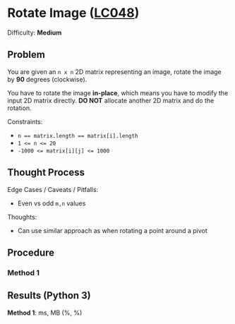 # Rotate Image ([LC048](https://leetcode.com/problems/rotate-image/))
Difficulty: **Medium**

## Problem

You are given an `n x n` 2D matrix representing an image, rotate the image by **90** degrees (clockwise).

You have to rotate the image **in-place**, which means you have to modify the input 2D matrix directly. **DO NOT** allocate another 2D matrix and do the rotation.

Constraints:
- `n == matrix.length == matrix[i].length`
- `1 <= n <= 20`
- `-1000 <= matrix[i][j] <= 1000`

## Thought Process

Edge Cases / Caveats / Pitfalls:
- Even vs odd `m,n` values

Thoughts:
- Can use similar approach as when rotating a point around a pivot

## Procedure

### Method 1

## Results (Python 3)

**Method 1**:   ms,  MB (%, %)
